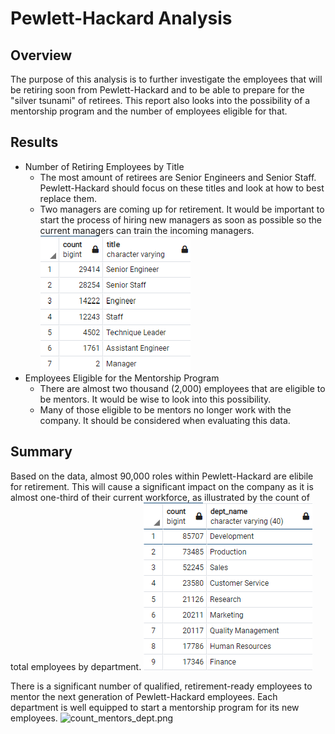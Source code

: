 # Pewlett-Hackard Analysis

## Overview
The purpose of this analysis is to further investigate the employees that will be retiring soon from Pewlett-Hackard and to be able to prepare for the "silver tsunami" of retirees. This report also looks into the possibility of a mentorship program and the number of employees eligible for that.

## Results
- Number of Retiring Employees by Title
  - The most amount of retirees are Senior Engineers and Senior Staff. Pewlett-Hackard should focus on these titles and look at how to best replace them.
  - Two managers are coming up for retirement. It would be important to start the process of hiring new managers as soon as possible so the current managers can train the incoming managers. ![retiring_titles.png](Resources/retiring_titles.png)
- Employees Eligible for the Mentorship Program
  - There are almost two thousand (2,000) employees that are eligible to be mentors. It would be wise to look into this possibility.
  - Many of those eligible to be mentors no longer work with the company. It should be considered when evaluating this data.

## Summary
Based on the data, almost 90,000 roles within Pewlett-Hackard are elibile for retirement. This will cause a significant impact on the company as it is almost one-third of their current workforce, as illustrated by the count of total employees by department. ![count_emp_dept.png](Resources/count_emp_dept.png)

There is a significant number of qualified, retirement-ready employees to mentor the next generation of Pewlett-Hackard employees. Each department is well equipped to start a mentorship program for its new employees. ![count_mentors_dept.png](Resourcs/count_mentors_dept.png)
